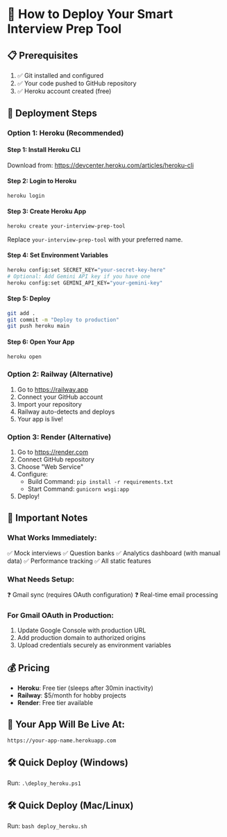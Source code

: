 # 🚀 How to Deploy Your Smart Interview Prep Tool

## 📋 Prerequisites
1. ✅ Git installed and configured
2. ✅ Your code pushed to GitHub repository
3. ✅ Heroku account created (free)

## 🎯 Deployment Steps

### Option 1: Heroku (Recommended)

#### Step 1: Install Heroku CLI
Download from: https://devcenter.heroku.com/articles/heroku-cli

#### Step 2: Login to Heroku
```bash
heroku login
```

#### Step 3: Create Heroku App
```bash
heroku create your-interview-prep-tool
```
Replace `your-interview-prep-tool` with your preferred name.

#### Step 4: Set Environment Variables
```bash
heroku config:set SECRET_KEY="your-secret-key-here"
# Optional: Add Gemini API key if you have one
heroku config:set GEMINI_API_KEY="your-gemini-key"
```

#### Step 5: Deploy
```bash
git add .
git commit -m "Deploy to production"
git push heroku main
```

#### Step 6: Open Your App
```bash
heroku open
```

### Option 2: Railway (Alternative)

1. Go to https://railway.app
2. Connect your GitHub account
3. Import your repository
4. Railway auto-detects and deploys
5. Your app is live!

### Option 3: Render (Alternative)

1. Go to https://render.com
2. Connect GitHub repository
3. Choose "Web Service"
4. Configure:
   - Build Command: `pip install -r requirements.txt`
   - Start Command: `gunicorn wsgi:app`
5. Deploy!

## 🔐 Important Notes

### What Works Immediately:
✅ Mock interviews
✅ Question banks
✅ Analytics dashboard (with manual data)
✅ Performance tracking
✅ All static features

### What Needs Setup:
❓ Gmail sync (requires OAuth configuration)
❓ Real-time email processing

### For Gmail OAuth in Production:
1. Update Google Console with production URL
2. Add production domain to authorized origins
3. Upload credentials securely as environment variables

## 💰 Pricing
- **Heroku**: Free tier (sleeps after 30min inactivity)
- **Railway**: $5/month for hobby projects
- **Render**: Free tier available

## 🎉 Your App Will Be Live At:
`https://your-app-name.herokuapp.com`

## 🛠️ Quick Deploy (Windows)
Run: `.\deploy_heroku.ps1`

## 🛠️ Quick Deploy (Mac/Linux)  
Run: `bash deploy_heroku.sh`